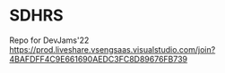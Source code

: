 # SDHRS
Repo for DevJams'22
https://prod.liveshare.vsengsaas.visualstudio.com/join?4BAFDFF4C9E661690AEDC3FC8D89676FB739